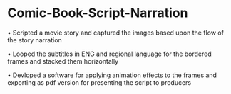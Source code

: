 # Comic-Book-Script-Narration

•	Scripted a movie story and captured the images based upon the flow of the story narration

•	Looped the subtitles in ENG and regional language for the bordered frames and stacked them horizontally 

•	Devloped a software for applying animation effects to the frames and exporting as pdf version for presenting the script to producers
